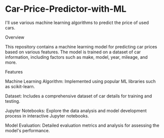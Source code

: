 # Car-Price-Predictor-with-ML
I'll use various machine learning algorithms to predict the price of used cars.

Overview

This repository contains a machine learning model for predicting car prices based on various features. The model is trained on a dataset of car information, including factors such as make, model, year, mileage, and more.

Features

Machine Learning Algorithm: Implemented using popular ML libraries such as scikit-learn.

Dataset: Includes a comprehensive dataset of car details for training and testing.

Jupyter Notebooks: Explore the data analysis and model development process in interactive Jupyter notebooks.

Model Evaluation: Detailed evaluation metrics and analysis for assessing the model's performance.
